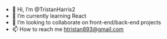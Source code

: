 - 👋 Hi, I’m @TristanHarris2
- 🌱 I’m currently learning React
- 💞️ I’m looking to collaborate on front-end/back-end projects
- 📫 How to reach me htristan893@gmail.com

<!---
TristanHarris2/TristanHarris2 is a ✨ special ✨ repository because its `README.md` (this file) appears on your GitHub profile.
You can click the Preview link to take a look at your changes.
--->
